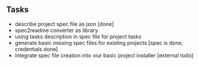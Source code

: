 ## Tasks

* describe project spec file as json [done]
* spec2readme converter as library
* using tasks description in spec file for project tasks
* generate basic missing spec files for existing projects [spec is done, credentials done]
* integrate spec file creation into viur basic project installer [external todo]
